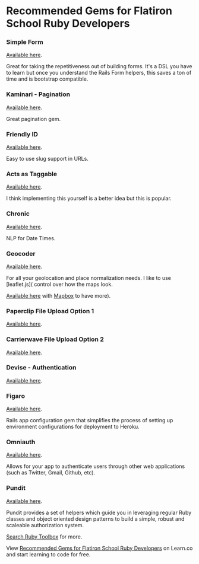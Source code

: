 # Recommended Gems for Flatiron School Ruby Developers

### Simple Form

[Available here](https://github.com/plataformatec/simple_form). 

Great for taking the repetitiveness out of building forms. It's a DSL you have to learn but once you understand the Rails Form helpers, this saves a ton of time and is bootstrap compatible.

### Kaminari - Pagination

[Available here](https://github.com/amatsuda/kaminari). 

Great pagination gem.

### Friendly ID

[Available here](https://github.com/norman/friendly_id). 

Easy to use slug support in URLs.

### Acts as Taggable

[Available here](https://github.com/mbleigh/acts-as-taggable-on). 

I think implementing this yourself is a better idea but this is popular.

### Chronic

[Available here](https://github.com/mojombo/chronic). 

NLP for Date Times.

### Geocoder

[Available here](http://www.rubygeocoder.com/). 

For all your geolocation and place normalization needs. I like to use [leaflet.js]( control over how the maps look.

[Available here](http://leafletjs.com/) with [Mapbox](https://www.mapbox.com/) to have more). 

### Paperclip File Upload Option 1

[Available here](https://github.com/thoughtbot/paperclip). 

### Carrierwave File Upload Option 2

[Available here](https://github.com/carrierwaveuploader). 

### Devise - Authentication

[Available here](https://github.com/plataformatec/devise). 

### Figaro

[Available here](https://github.com/laserlemon/figaro). 

Rails app configuration gem that simplifies the process of setting up environment configurations for deployment to Heroku.

### Omniauth

[Available here](http://intridea.github.io/omniauth/). 

Allows for your app to authenticate users through other web applications (such as Twitter, Gmail, Github, etc).

### Pundit

[Available here](https://github.com/elabs/pundit).

Pundit provides a set of helpers which guide you in leveraging regular Ruby classes and object oriented design patterns to build a simple, robust and scaleable authorization system.

[Search Ruby Toolbox](https://www.ruby-toolbox.com/categories/by_name) for more. 

<p data-visibility='hidden'>View <a href='https://learn.co/lessons/ruby-popular-gems' title='Recommended Gems for Flatiron School Ruby Developers'>Recommended Gems for Flatiron School Ruby Developers</a> on Learn.co and start learning to code for free.</p>
